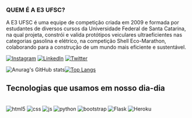 ### QUEM É A E3 UFSC?
A E3 UFSC é uma equipe de competição criada em 2009 e formada por estudantes de diversos cursos da Universidade Federal de Santa Catarina, na qual projeta, constrói e valida protótipos veiculares ultraeficientes nas categorias gasolina e elétrico, na competição Shell Eco-Marathon, colaborando para a construção de um mundo mais eficiente e sustentável.

[![Instagram](https://img.shields.io/badge/Instagram-E4405F?style=for-the-badge&logo=instagram&logoColor=white)](https://www.instagram.com/e3ufsc/)
[![LinkedIn](https://img.shields.io/badge/LinkedIn-0077B5?style=for-the-badge&logo=linkedin&logoColor=white)]()
[![Twitter](https://img.shields.io/badge/Twitter-1DA1F2?style=for-the-badge&logo=twitter&logoColor=white)]()


![Anurag's GitHub stats](https://github-readme-stats.vercel.app/api?username=e3ufsc&show_icons=true&theme=radical)[![Top Langs](https://github-readme-stats.vercel.app/api/top-langs/?username=e3ufsc&layout=compact)](https://github.com/anuraghazra/github-readme-stats)



## Tecnologias que usamos em nosso dia-dia


<div style="display: inline_block"><br/>
    <img align="center" alt="html5" src="https://img.shields.io/badge/HTML5-E34F26?style=for-the-badge&logo=html5&logoColor=white"/>
    <img align="center" alt="css" src="https://img.shields.io/badge/CSS3-1572B6?style=for-the-badge&logo=css3&logoColor=white"/>
    <img align="center" alt="js" src="https://img.shields.io/badge/JavaScript-F7DF1E?style=for-the-badge&logo=javascript&logoColor=black"/>
    <img align="center" alt="python" src="https://img.shields.io/badge/Python-14354C?style=for-the-badge&logo=python&logoColor=white"/>
    <img align="center" alt="bootstrap" src="https://img.shields.io/badge/Bootstrap-563D7C?style=for-the-badge&logo=bootstrap&logoColor=white"/>
    <img align="center" alt="Flask" src="https://img.shields.io/badge/Flask-000000?style=for-the-badge&logo=flask&logoColor=white"/>
    <img align="center" alt="Heroku" src="https://img.shields.io/badge/Heroku-430098?style=for-the-badge&logo=heroku&logoColor=white"/>   
</div><br/>
